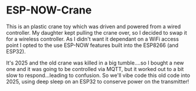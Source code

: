 # ESP-NOW-Crane

This is an plastic crane toy which was driven and powered from a wired controller. My daughter kept pulling the crane over, so I decided to swap it for a wireless controller. As I didn't want it dependant on a WiFi access point I opted to the use ESP-NOW features built into the ESP8266 (and ESP32).

It's 2025 and the old crane was killed in a big tumble....so I bought a new one and it was going to be controlled via MQTT, but it worked out to a bit slow to respond...leading to confusion.
So we'll vibe code this old code into 2025, using deep sleep on an ESP32 to conserve power on the transmitter!
